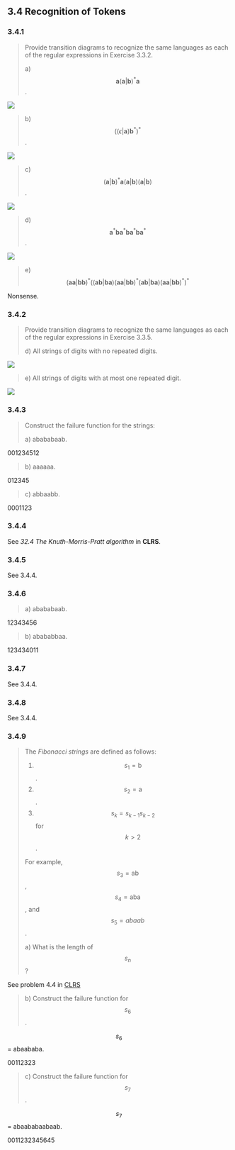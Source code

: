 ## 3.4 Recognition of Tokens

### 3.4.1

> Provide transition diagrams to recognize the same languages as each of the regular expressions in Exercise 3.3.2.
> 
> a\) $$\mathbf{a}(\mathbf{a}|\mathbf{b})^*\mathbf{a}$$.

![](./img/3.4.1.a.png)

> b\) $$((ϵ|\mathbf{a})\mathbf{b}^*)^*$$.

![](./img/3.4.1.b.png)

> c\) $$(\mathbf{a}|\mathbf{b})^*\mathbf{a}(\mathbf{a}|\mathbf{b})(\mathbf{a}|\mathbf{b})$$.

![](./img/3.4.1.c.png)

> d\) $$\mathbf{a}^*\mathbf{b}\mathbf{a}^*\mathbf{b}\mathbf{a}^*\mathbf{b}\mathbf{a}^*$$.

![](./img/3.4.1.d.png)

> e\) $$(\mathbf{a}\mathbf{a}|\mathbf{b}\mathbf{b})^*((\mathbf{a}\mathbf{b}|\mathbf{b}\mathbf{a})(\mathbf{a}\mathbf{a}|\mathbf{b}\mathbf{b})^*(\mathbf{a}\mathbf{b}|\mathbf{b}\mathbf{a})(\mathbf{a}\mathbf{a}|\mathbf{b}\mathbf{b})^*)^*$$

Nonsense.

### 3.4.2

> Provide transition diagrams to recognize the same languages as each of the regular expressions in Exercise 3.3.5.
> 
> d\) All strings of digits with no repeated digits.

![](./img/3.4.2.d.png)

> e\) All strings of digits with at most one repeated digit.

![](./img/3.4.2.e.png)

### 3.4.3

> Construct the failure function for the strings:
> 
> a\) abababaab.

001234512

> b\) aaaaaa.

012345

> c\) abbaabb.

0001123

### 3.4.4

See _32.4 The Knuth-Morris-Pratt algorithm_ in **CLRS**.

### 3.4.5

See 3.4.4.

### 3.4.6

> a\) abababaab.

12343456

> b\) abababbaa.

123434011

### 3.4.7

See 3.4.4.

### 3.4.8

See 3.4.4.

### 3.4.9

> The _Fibonacci strings_ are defined as follows:
> 
> 1. $$s_1 = \text{b}$$.
> 2. $$s_2 = \text{a}$$.
> 3. $$s_k = s_{k-1}s_{k-2}$$ for $$k > 2$$.
> 
> For example, $$s_3 = \text{ab}$$, $$s_4 = \text{aba}$$, and $$s_5 = abaab$$.
> 
> a\) What is the length of $$s_n$$?

See problem 4.4 in [CLRS](https://cyberzhg.gitbooks.io/clrs_solution/content/Chapter_04_Divide_and_Conquer/problems.html)

> b\) Construct the failure function for $$s_6$$.

$$s_6$$ = abaababa.

00112323

> c\) Construct the failure function for $$s_7$$.

$$s_7$$ = abaababaabaab.

0011232345645






